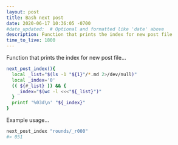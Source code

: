 ```yaml
---
layout: post
title: Bash next post
date: 2020-06-17 10:36:05 -0700
#date_updated:  # Optional and formatted like 'date' above
description: Function that prints the index for new post file
time_to_live: 1800
---
```




Function that prints the index for new post file...


```bash
next_post_index(){
  local _list="$(ls -1 "${1}"/*.md 2>/dev/null)"
  local _index='0'
  (( ${#_list} )) && {
    _index="$(wc -l <<<"${_list}")"
  }
  printf '%03d\n' "${_index}"
}
```


Example usage...


```bash
next_post_index "rounds/_r000"
#> 051
```
